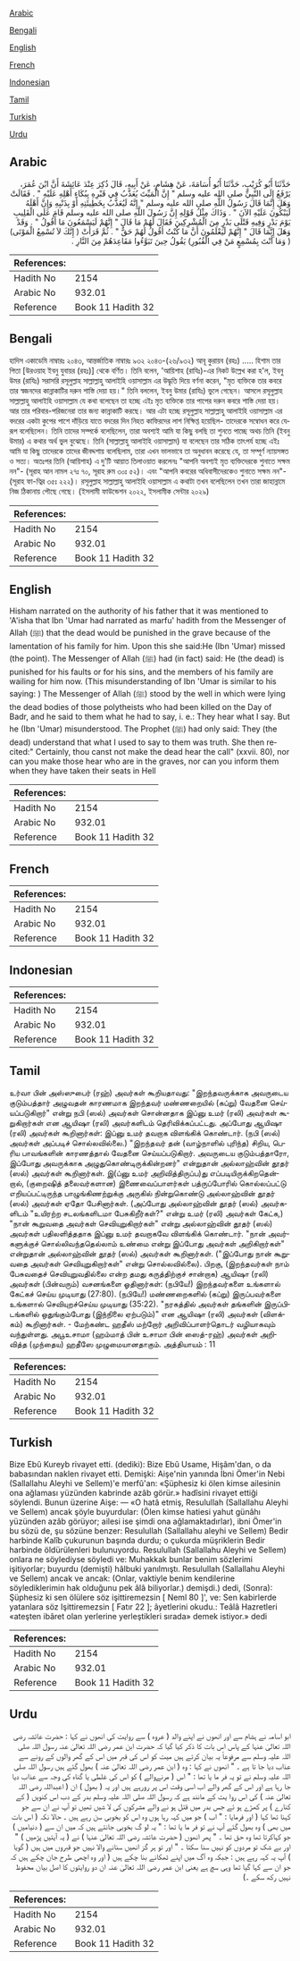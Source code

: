 [Arabic](#arabic)

[Bengali](#bengali)

[English](#english)

[French](#french)

[Indonesian](#indonesian)

[Tamil](#tamil)

[Turkish](#turkish)

[Urdu](#urdu)

## Arabic


<div dir="rtl" lang="ar" style={{fontSize:'larger',backgroundColor:'#f8f9fa',padding:20}}>
حَدَّثَنَا أَبُو كُرَيْبٍ، حَدَّثَنَا أَبُو أُسَامَةَ، عَنْ هِشَامٍ، عَنْ أَبِيهِ، قَالَ ذُكِرَ عِنْدَ عَائِشَةَ أَنَّ ابْنَ عُمَرَ، يَرْفَعُ إِلَى النَّبِيِّ صلى الله عليه وسلم ‏"‏ إِنَّ الْمَيِّتَ يُعَذَّبُ فِي قَبْرِهِ بِبُكَاءِ أَهْلِهِ عَلَيْهِ ‏"‏ ‏.‏ فَقَالَتْ وَهَلَ إِنَّمَا قَالَ رَسُولُ اللَّهِ صلى الله عليه وسلم ‏"‏ إِنَّهُ لَيُعَذَّبُ بِخَطِيئَتِهِ أَوْ بِذَنْبِهِ وَإِنَّ أَهْلَهُ لَيَبْكُونَ عَلَيْهِ الآنَ ‏"‏ ‏.‏ وَذَاكَ مِثْلُ قَوْلِهِ إِنَّ رَسُولَ اللَّهِ صلى الله عليه وسلم قَامَ عَلَى الْقَلِيبِ يَوْمَ بَدْرٍ وَفِيهِ قَتْلَى بَدْرٍ مِنَ الْمُشْرِكِينَ فَقَالَ لَهُمْ مَا قَالَ ‏"‏ إِنَّهُمْ لَيَسْمَعُونَ مَا أَقُولُ ‏"‏ ‏.‏ وَقَدْ وَهَلَ إِنَّمَا قَالَ ‏"‏ إِنَّهُمْ لَيَعْلَمُونَ أَنَّ مَا كُنْتُ أَقُولُ لَهُمْ حَقٌّ ‏"‏ ‏.‏ ثُمَّ قَرَأَتْ ‏(‏ إِنَّكَ لاَ تُسْمِعُ الْمَوْتَى‏)‏ ‏(‏ وَمَا أَنْتَ بِمُسْمِعٍ مَنْ فِي الْقُبُورِ‏)‏ يَقُولُ حِينَ تَبَوَّءُوا مَقَاعِدَهُمْ مِنَ النَّارِ ‏.‏
</div>
<div style={{backgroundColor:'#f8f9fa',padding:20, marginBottom: 10}}><table> <thead> <tr> <th>References:</th> <th></th> </tr> </thead> <tbody><tr><td>Hadith No</td><td>2154</td></tr><tr><td>Arabic No</td><td>932.01</td></tr><tr><td>Reference</td><td>Book 11 Hadith 32</td></tr></tbody></table></div>

## Bengali


<div dir="ltr" lang="bn" style={{fontSize:'larger',backgroundColor:'#f8f9fa',padding:20}}>
হাদিস একাডেমি নাম্বারঃ ২০৪৩, আন্তর্জাতিক নাম্বারঃ ৯৩২ ২০৪৩-(২৬/৯৩২) আবূ কুরায়ব (রহঃ) ..... হিশাম তার পিতা [উরওয়াহ ইবনু যুবায়র (রহঃ)] থেকে বর্ণিত। তিনি বলেন, 'আয়িশাহ (রাযিঃ)-এর নিকট উল্লেখ করা হ'ল, ইবনু উমর (রাযিঃ) সরাসরি রসূলুল্লাহ সাল্লাল্লাহু আলাইহি ওয়াসাল্লাম এর উদ্ধৃতি দিয়ে বর্ণনা করেন, "মৃত ব্যক্তিকে তার কবরে তার স্বজনদের কান্নাকাটির দরুন শাস্তি দেয়া হয়।" তিনি বললেন, ইবনু উমার (রাযিঃ) ভুলে গেছেন। আসলে রসূলুল্লাহ সাল্লাল্লাহু আলাইহি ওয়াসাল্লাম যে কথা বলেছেন তা হচ্ছে এইঃ মৃত ব্যক্তিকে তার পাপের দরুন কবরে শাস্তি দেয়া হয়। আর তার পরিবার-পরিজনেরা তার জন্য কান্নাকাটি করছে। আর এটা হচ্ছে রসূলুল্লাহ সাল্লাল্লাহু আলাইহি ওয়াসাল্লাম এর বদরের একটা কুপের পাশে দাঁড়িয়ে যাতে বদরের দিন নিহত কাফিরদের লাশ নিক্ষিপ্ত হয়েছিল- তাদেরকে সম্বোধন করে যেরূপ বলেছিলেন। তিনি তাদের সম্পর্কে বলেছিলেন, তারা অবশ্যই আমি যা কিছু বলছি তা শুনতে পাচ্ছে অথচ তিনি (ইবনু উমার) এ কথার অর্থ ভুল বুঝেছে। তিনি (সাল্লাল্লাহু আলাইহি ওয়াসাল্লাম) যা বলেছেন তার সঠিক তাৎপর্য হচ্ছে এইঃ আমি যা কিছু তাদেরকে তাদের জীবদ্দশায় বলেছিলাম, তারা এখন ভালভাবে তা অনুধাবন করেছে যে, তা সম্পূর্ণ ন্যায়সঙ্গত ও সত্য। অতঃপর তিনি (আয়িশাহ) এ দু'টি আয়াত তিলাওয়াত করলেনঃ "আপনি অবশ্যই মৃত ব্যক্তিদেরকে শুনাতে সক্ষম নন"- (সূরাহ আন নামল ২৭ঃ ৭০, সূরাহ রুম ৩০ঃ ৫২)। এবং "আপনি কবরের অধিবাসীদেরকেও শুনাতে সক্ষম নন"- (সূরাহ ফা-ত্বির ৩৫ঃ ২২২)। রসূলুল্লাহ সাল্লাল্লাহু আলাইহি ওয়াসাল্লাম এ কথাটা তখন বলেছিলেন তখন তারা জাহান্নামে নিজ ঠিকানায় পৌছে গেছে। (ইসলামী ফাউন্ডেশন ২০২২, ইসলামীক সেন্টার ২০২৯)
</div>
<div style={{backgroundColor:'#f8f9fa',padding:20, marginBottom: 10}}><table> <thead> <tr> <th>References:</th> <th></th> </tr> </thead> <tbody><tr><td>Hadith No</td><td>2154</td></tr><tr><td>Arabic No</td><td>932.01</td></tr><tr><td>Reference</td><td>Book 11 Hadith 32</td></tr></tbody></table></div>

## English


<div dir="ltr" lang="en" style={{fontSize:'larger',backgroundColor:'#f8f9fa',padding:20}}>
Hisham narrated on the authority of his father that it was mentioned to 'A'isha that Ibn 'Umar had narrated as marfu' hadith from the Messenger of Allah (ﷺ) that the dead would be punished in the grave because of the lamentation of his family for him. Upon this she said:He (Ibn 'Umar) missed (the point). The Messenger of Allah (ﷺ) had (in fact) said: He (the dead) is punished for his faults or for his sins, and the members of his family are wailing for him now. (This misunderstanding of Ibn 'Umar is similar to his saying: ) The Messenger of Allah (ﷺ) stood by the well in which were lying the dead bodies of those polytheists who had been killed on the Day of Badr, and he said to them what he had to say, i. e.: They hear what I say. But he (Ibn 'Umar) misunderstood. The Prophet (ﷺ) had only said: They (the dead) understand that what I used to say to them was truth. She then recited:" Certainly, thou canst not make the dead hear the call" (xxvii. 80), nor can you make those hear who are in the graves, nor can you inform them when they have taken their seats in Hell
</div>
<div style={{backgroundColor:'#f8f9fa',padding:20, marginBottom: 10}}><table> <thead> <tr> <th>References:</th> <th></th> </tr> </thead> <tbody><tr><td>Hadith No</td><td>2154</td></tr><tr><td>Arabic No</td><td>932.01</td></tr><tr><td>Reference</td><td>Book 11 Hadith 32</td></tr></tbody></table></div>

## French


<div dir="ltr" lang="fr" style={{fontSize:'larger',backgroundColor:'#f8f9fa',padding:20}}>

</div>
<div style={{backgroundColor:'#f8f9fa',padding:20, marginBottom: 10}}><table> <thead> <tr> <th>References:</th> <th></th> </tr> </thead> <tbody><tr><td>Hadith No</td><td>2154</td></tr><tr><td>Arabic No</td><td>932.01</td></tr><tr><td>Reference</td><td>Book 11 Hadith 32</td></tr></tbody></table></div>

## Indonesian


<div dir="ltr" lang="id" style={{fontSize:'larger',backgroundColor:'#f8f9fa',padding:20}}>

</div>
<div style={{backgroundColor:'#f8f9fa',padding:20, marginBottom: 10}}><table> <thead> <tr> <th>References:</th> <th></th> </tr> </thead> <tbody><tr><td>Hadith No</td><td>2154</td></tr><tr><td>Arabic No</td><td>932.01</td></tr><tr><td>Reference</td><td>Book 11 Hadith 32</td></tr></tbody></table></div>

## Tamil


<div dir="ltr" lang="ta" style={{fontSize:'larger',backgroundColor:'#f8f9fa',padding:20}}>
உர்வா பின் அஸ்ஸுபைர் (ரஹ்) அவர்கள் கூறியதாவது: "இறந்தவருக்காக அவருடைய குடும்பத்தார் அழுவதன் காரணமாக இறந்தவர் மண்ணறையில் (கப்று) வேதனை செய்யப்படுகிறார்" என்று நபி (ஸல்) அவர்கள் சொன்னதாக இப்னு உமர் (ரலி) அவர்கள் கூறுகிறார்கள் என ஆயிஷா (ரலி) அவர்களிடம் தெரிவிக்கப்பட்டது. அப்போது ஆயிஷா (ரலி) அவர்கள் கூறினார்கள்: இப்னு உமர் தவறாக விளங்கிக் கொண்டார். (நபி (ஸல்) அவர்கள் அப்படிச் சொல்லவில்லை.) "இறந்தவர் தன் (வாழ்நாளில் புரிந்த) சிறிய, பெரிய பாவங்களின் காரணத்தால் வேதனை செய்யப்படுகிறார். அவருடைய குடும்பத்தாரோ, இப்போது அவருக்காக அழுதுகொண்டிருக்கின்றனர்" என்றுதான் அல்லாஹ்வின் தூதர் (ஸல்) அவர்கள் கூறினார்கள். இ(ப்னு உமர் அறிவித்திருப்ப)து எப்படியிருக்கிறதென்றால், (குறைஷித் தலைவர்களான) இணைவைப்பாளர்கள் பத்ருப்போரில் கொல்லப்பட்டு எறியப்பட்டிருந்த பாழுங்கிணற்றுக்கு அருகில் நின்றுகொண்டு அல்லாஹ்வின் தூதர் (ஸல்) அவர்கள் ஏதோ பேசினார்கள். (அப்போது அல்லாஹ்வின் தூதர் (ஸல்) அவர்களிடம் "உயிரற்ற சடலங்களிடமா பேசுகிறீர்கள்?" என்று உமர் (ரலி) அவர்கள் கேட்க,) "நான் கூறுவதை அவர்கள் செவியுறுகிறார்கள்" என்று அல்லாஹ்வின் தூதர் (ஸல்) அவர்கள் பதிலளித்ததாக இப்னு உமர் தவறாகவே விளங்கிக் கொண்டார். "நான் அவர்களுக்குச் சொல்லிவந்ததெல்லாம் உண்மை என்று இப்போது அவர்கள் அறிகிறார்கள்" என்றுதான் அல்லாஹ்வின் தூதர் (ஸல்) அவர்கள் கூறினார்கள். ("இப்போது நான் கூறுவதை அவர்கள் செவியுறுகிறார்கள்" என்று சொல்லவில்லை). பிறகு, (இறந்தவர்கள் நாம் பேசுவதைச் செவியுறுவதில்லை என்ற தமது கருத்திற்குச் சான்றாக) ஆயிஷா (ரலி) அவர்கள் (பின்வரும்) வசனங்களை ஓதினார்கள்: (நபியே!) இறந்தவர்களை உங்களால் கேட்கச் செய்ய முடியாது (27:80). (நபியே!) மண்ணறைகளில் (கப்று) இருப்பவர்களை உங்களால் செவியுறச்செய்ய முடியாது (35:22). "நரகத்தில் அவர்கள் தங்களின் இருப்பிடங்களில் ஒதுங்கும்போது (இந்நிலை ஏற்படும்)" என ஆயிஷா (ரலி) அவர்கள் (விளக்கம்) கூறினார்கள். - மேற்கண்ட ஹதீஸ் மற்றோர் அறிவிப்பாளர்தொடர் வழியாகவும் வந்துள்ளது. அபூஉசாமா (ஹம்மாத் பின் உசாமா பின் ஸைத்-ரஹ்) அவர்கள் அறிவித்த (முந்தைய) ஹதீஸே முழுமையானதாகும். அத்தியாயம் : 11
</div>
<div style={{backgroundColor:'#f8f9fa',padding:20, marginBottom: 10}}><table> <thead> <tr> <th>References:</th> <th></th> </tr> </thead> <tbody><tr><td>Hadith No</td><td>2154</td></tr><tr><td>Arabic No</td><td>932.01</td></tr><tr><td>Reference</td><td>Book 11 Hadith 32</td></tr></tbody></table></div>

## Turkish


<div dir="ltr" lang="tr" style={{fontSize:'larger',backgroundColor:'#f8f9fa',padding:20}}>
Bize Ebû Kureyb rivayet etti. (dediki): Bize Ebû Usame, Hişâm'dan, o da babasından naklen rivayet etti. Demişki: Aişe'nin yanında İbni Ömer'in Nebi (Sallallahu Aleyhi ve Sellem)'e merfû'an: «Şüphesiz ki ölen kimse ailesinin ona ağlaması yüzünden kabrinde azâb görür.» hadîsini rivayet ettiği söylendi. Bunun üzerine Aişe: — «O hatâ etmiş, Resulullah (Sallallahu Aleyhi ve Sellem) ancak şöyle buyurdular: (Ölen kimse hatiesi yahut günâhı yüzünden azâb görüyor; ailesi ise şimdi ona ağlamaktadırlar), ibni Ömer'in bu sözü de, şu sözüne benzer: Resulullah (Sallallahu aleyhi ve Sellem) Bedir harbinde Kalîb çukurunun başında durdu; o çukurda müşriklerin Bedir harbinde öldürülenleri bulunuyordu. Resulullah (Sallallahu Aleyhi ve Sellem) onlara ne söylediyse söyledi ve: Muhakkak bunlar benim sözlerimi işitiyorlar; buyurdu (demişti) hâlbuki yanılmıştı. Resulullah (Sallallahu Aleyhi ve Sellem) ancak ve ancak: (Onlar, vaktiyle benim kendilerine söylediklerimin hak olduğunu pek âlâ biliyorlar.) demişdi.) dedi, (Sonra): Şüphesiz ki sen ölülere söz işittiremezsin [ Neml 80 ]', ve: Sen kabirlerde yatanlara söz Işittiremezsin [ Fatır 22 ]; âyetlerini okudu.: Teâlâ Hazretleri «ateşten ibâret olan yerlerine yerleştikleri sırada» demek istiyor.» dedi
</div>
<div style={{backgroundColor:'#f8f9fa',padding:20, marginBottom: 10}}><table> <thead> <tr> <th>References:</th> <th></th> </tr> </thead> <tbody><tr><td>Hadith No</td><td>2154</td></tr><tr><td>Arabic No</td><td>932.01</td></tr><tr><td>Reference</td><td>Book 11 Hadith 32</td></tr></tbody></table></div>

## Urdu


<div dir="rtl" lang="ur" style={{fontSize:'larger',backgroundColor:'#f8f9fa',padding:20}}>
ابو اسامہ نے ہشام سے اور انھوں نے اپنے والد ( عروہ ) سے روایت کی انھوں نے کہا : حضرت عائشہ رضی اللہ تعالیٰ عنہا کے پاس اس بات کا ذکر کیا گیا کہ حضرت ابن عمر رضی اللہ تعالیٰ عنہ رسول اللہ صلی اللہ علیہ وسلم سے مرفوعاً یہ بیان کرتے ہیں میت کو اس کی قبر میں اس کے گھر والوں کے رونے سے عذاب دیا جا تا ہے ۔ " انھوں نے کہا : وہ ( ابن عمر رضی اللہ تعالیٰ عنہ ) بھول گئے ہیں رسول اللہ صلی اللہ علیہ وسلم نے تو یہ فر ما یا تھا : " اس ( مرنےوالے ) کو اس کی غلطی یا گناہ کی وجہ سے عذاب دیا جا رہا ہے اور اس کے گھر والے اب اسی وقت اس پر رورہے ہیں اور یہ ( بھول ) ان ( اعبداللہ رضی اللہ تعالیٰ عنہ ) کی اس روا یت کے مانند ہے کہ رسول اللہ صلی اللہ علیہ وسلم بدر کے دب اس کنویں ( کے کنارے ) پر کھڑے ہو ئے جس بدر میں قتل ہو نے والے مشرکوں کی لا شیں تھیں تو آپ نے ان سے جو کہنا تھا کہا ( اور فرمایا : " اب ) جو میں کہہ رہا ہوں وہ اس کو بخوبی سن رہے ہیں ۔ حالا نکہ ( اس بات میں بھی ) وہ بھول گئے آپ نے تو فر ما یا تھا : " یہ لو گ بخوبی جانتے ہیں کہ میں ان سے ( دنیامیں ) جو کہاکرتا تھا وہ حق تھا ۔ " پھر انھوں ( حضرت عائشہ رضی اللہ تعالیٰ عنہا ) نے ( یہ آیتیں پڑھیں ) " اور بے شک تو مردوں کو نہیں سنا سکتا ۔ " اور تو ہر گز انھیں سنانے والا نہیں جو قبروں میں ہیں ( گویا ) آپ یہ کہہ رہے ہیں : جبکہ وہ آگ میں اپنے ٹھکانے بنا چکے ہیں ( اور وہ اچھی طرح جان چکے ہیں کہ جو ان سے کہا گیا تھا وہی سچ ہے یعنی ابن عمر رضی اللہ تعالیٰ عنہ ان دو روایتوں کا اصل بیان محفوظ نہیں رکھ سکے ۔)
</div>
<div style={{backgroundColor:'#f8f9fa',padding:20, marginBottom: 10}}><table> <thead> <tr> <th>References:</th> <th></th> </tr> </thead> <tbody><tr><td>Hadith No</td><td>2154</td></tr><tr><td>Arabic No</td><td>932.01</td></tr><tr><td>Reference</td><td>Book 11 Hadith 32</td></tr></tbody></table></div>